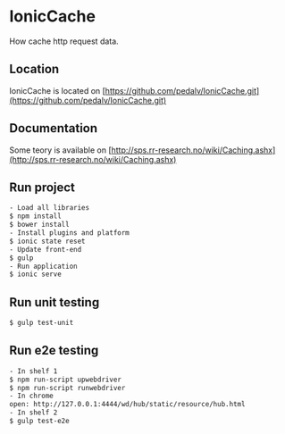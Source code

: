 # IonicCache
How cache http request data.

## Location
IonicCache is located on [https://github.com/pedalv/IonicCache.git](https://github.com/pedalv/IonicCache.git)

## Documentation
Some teory is available on [http://sps.rr-research.no/wiki/Caching.ashx](http://sps.rr-research.no/wiki/Caching.ashx)

## Run project
```bash
- Load all libraries
$ npm install 
$ bower install
- Install plugins and platform
$ ionic state reset 
- Update front-end
$ gulp 
- Run application
$ ionic serve 
```

## Run unit testing
```bash
$ gulp test-unit 
```

## Run e2e testing
```bash
- In shelf 1
$ npm run-script upwebdriver
$ npm run-script runwebdriver
- In chrome
open: http://127.0.0.1:4444/wd/hub/static/resource/hub.html
- In shelf 2
$ gulp test-e2e
```
